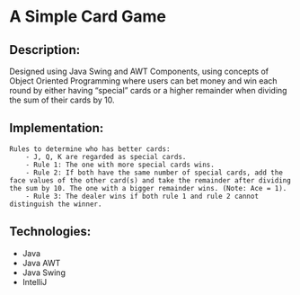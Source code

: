 # A Simple Card Game

## Description:
Designed using Java Swing and AWT Components, using concepts of Object Oriented Programming where users can bet money and win each round by either having “special” cards or a higher remainder when dividing the sum of their cards by 10.

## Implementation: 
    Rules to determine who has better cards:
        - J, Q, K are regarded as special cards.
        - Rule 1: The one with more special cards wins.
        - Rule 2: If both have the same number of special cards, add the face values of the other card(s) and take the remainder after dividing the sum by 10. The one with a bigger remainder wins. (Note: Ace = 1).
        - Rule 3: The dealer wins if both rule 1 and rule 2 cannot distinguish the winner.
## Technologies:
* Java
* Java AWT
* Java Swing
* IntelliJ

